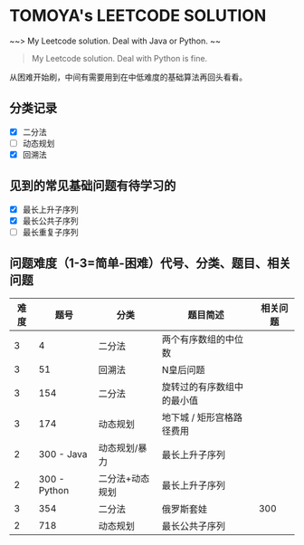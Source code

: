 # TOMOYA's LEETCODE SOLUTION

~~> My Leetcode solution. Deal with Java or Python. ~~

> My Leetcode solution. Deal with Python is fine. 

从困难开始刷，中间有需要用到在中低难度的基础算法再回头看看。

## 分类记录

- [x] 二分法
- [ ] 动态规划
- [x] 回溯法

## 见到的常见基础问题有待学习的

- [x] 最长上升子序列
- [x] 最长公共子序列
- [ ] 最长重复子序列

## 问题难度（1-3=简单-困难）代号、分类、题目、相关问题

| 难度 | 题号         | 分类            | 题目简述                   | 相关问题 |
| ---- | ------------ | --------------- | -------------------------- | -------- |
| 3    | 4            | 二分法          | 两个有序数组的中位数       |          |
| 3    | 51           | 回溯法          | N皇后问题                  |          |
| 3    | 154          | 二分法          | 旋转过的有序数组中的最小值 |          |
| 3    | 174          | 动态规划        | 地下城 / 矩形宫格路径费用  |          |
| 2    | 300 - Java   | 动态规划/暴力   | 最长上升子序列             |          |
| 2    | 300 - Python | 二分法+动态规划 | 最长上升子序列             |          |
| 3    | 354          | 二分法          | 俄罗斯套娃                 | 300      |
| 2    | 718          | 动态规划        | 最长公共子序列             |          |